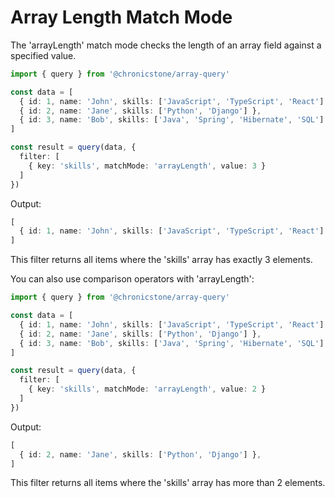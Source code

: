 # Array Length Match Mode

The 'arrayLength' match mode checks the length of an array field against a specified value.

```ts twoslash
import { query } from '@chronicstone/array-query'

const data = [
  { id: 1, name: 'John', skills: ['JavaScript', 'TypeScript', 'React'] },
  { id: 2, name: 'Jane', skills: ['Python', 'Django'] },
  { id: 3, name: 'Bob', skills: ['Java', 'Spring', 'Hibernate', 'SQL'] }
]

const result = query(data, {
  filter: [
    { key: 'skills', matchMode: 'arrayLength', value: 3 }
  ]
})
```

Output:
```ts twoslash
[
  { id: 1, name: 'John', skills: ['JavaScript', 'TypeScript', 'React'] }
]
```

This filter returns all items where the 'skills' array has exactly 3 elements.

You can also use comparison operators with 'arrayLength':

```ts twoslash
import { query } from '@chronicstone/array-query'

const data = [
  { id: 1, name: 'John', skills: ['JavaScript', 'TypeScript', 'React'] },
  { id: 2, name: 'Jane', skills: ['Python', 'Django'] },
  { id: 3, name: 'Bob', skills: ['Java', 'Spring', 'Hibernate', 'SQL'] }
]

const result = query(data, {
  filter: [
    { key: 'skills', matchMode: 'arrayLength', value: 2 }
  ]
})
```

Output:
```ts twoslash
[
  { id: 2, name: 'Jane', skills: ['Python', 'Django'] },
]
```

This filter returns all items where the 'skills' array has more than 2 elements.
